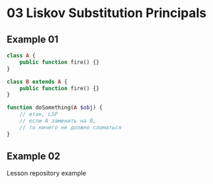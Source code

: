 # 03 Liskov Substitution Principals

## Example 01

```php
class A {
    public function fire() {}
}

class B extends A {
    public function fire() {}
}

function doSomething(A $obj) {
    // итак, LSP
    // если А заменить на В,
    // то ничего не должно сломаться
}
```

## Example 02

Lesson repository example